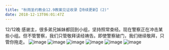 ```yaml
---
title: "秋雨圣约教会12.9教案见证收录【持续更新】(2)"
date: 2018-12-13T06:01:47Z
---
```


12/12晚
感谢主，很多弟兄姊妹都回到小组，坚持照常查经。现在警察正在冲击某些小组。但不管警察，我们只管敬拜读经祷告。即使警察破门，我们继续敬拜，只管你拖走。
![image](https://user-images.githubusercontent.com/37917810/49918728-2b3dd700-fe72-11e8-8dfa-78feaa992531.png)
![image](https://user-images.githubusercontent.com/37917810/49918757-44468800-fe72-11e8-8891-b653a970d356.png)
![image](https://user-images.githubusercontent.com/37917810/49918848-866fc980-fe72-11e8-998b-7167f6cdd6e4.png)
![image](https://user-images.githubusercontent.com/37917810/49918870-9c7d8a00-fe72-11e8-8c4d-e87f80a17cea.png)
![image](https://user-images.githubusercontent.com/37917810/49919474-ba4bee80-fe74-11e8-8eb0-312531592105.png)
![image](https://user-images.githubusercontent.com/37917810/49919508-d485cc80-fe74-11e8-989d-6028b6f9c004.png)
